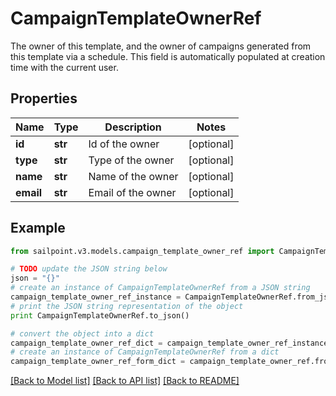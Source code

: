 # CampaignTemplateOwnerRef

The owner of this template, and the owner of campaigns generated from this template via a schedule. This field is automatically populated at creation time with the current user.

## Properties
Name | Type | Description | Notes
------------ | ------------- | ------------- | -------------
**id** | **str** | Id of the owner | [optional] 
**type** | **str** | Type of the owner | [optional] 
**name** | **str** | Name of the owner | [optional] 
**email** | **str** | Email of the owner | [optional] 

## Example

```python
from sailpoint.v3.models.campaign_template_owner_ref import CampaignTemplateOwnerRef

# TODO update the JSON string below
json = "{}"
# create an instance of CampaignTemplateOwnerRef from a JSON string
campaign_template_owner_ref_instance = CampaignTemplateOwnerRef.from_json(json)
# print the JSON string representation of the object
print CampaignTemplateOwnerRef.to_json()

# convert the object into a dict
campaign_template_owner_ref_dict = campaign_template_owner_ref_instance.to_dict()
# create an instance of CampaignTemplateOwnerRef from a dict
campaign_template_owner_ref_form_dict = campaign_template_owner_ref.from_dict(campaign_template_owner_ref_dict)
```
[[Back to Model list]](../README.md#documentation-for-models) [[Back to API list]](../README.md#documentation-for-api-endpoints) [[Back to README]](../README.md)


